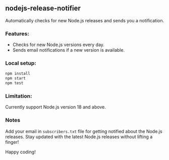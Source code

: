 ## nodejs-release-notifier
Automatically checks for new Node.js releases and sends you a notification.

### Features:
- Checks for new Node.js versions every day.
- Sends email notifications if a new version is available.

### Local setup:

```bash
npm install 
npm start
npm test
```
### Limitation:

Currently support Node.js version 18 and above. 

### Notes

Add your email in `subscribers.txt` file for getting notified about the Node.js releases.
Stay updated with the latest Node.js releases without lifting a finger!

Happy coding!

